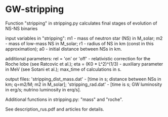 # GW-stripping
Function "stripping" in stripping.py calculates final stages of evolution of NS-NS binaries

 input variables in "stripping":
 m1 - mass of neutron star (NS) in M_solar;
 m2 - mass of low-mass NS in M_solar;
 r1 - radius of NS in km (const in this approximation);
 a0  - initial distance between NSs in km.

 additional parameters:
 rel = 'on' or 'off' - relativistic correction for the Roche lobe (see Ratcovic et al.);
 eta = (K0 * L^2)^(1/3) - auxiliary parameter in MeV (see Sotani et al.);
 max_time of calculations in s.
    
 output files:
 'stripping_dist_mass.dat' - [time in s; distance between NSs in km; q=m2/M; m2 in M_solar];
 'stripping_rad.dat' - [time is s; GW luminosity in erg/s; nutrino luminosity in erq/s].
 
 Additional functions in stripping.py: "mass" and "roche".
 
 See description_rus.pdf and articles for details.
